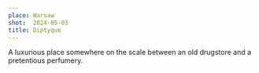 ```yaml
---
place: Warsaw
shot:  2024-05-03
title: Diptyque
---
```


A luxurious place somewhere on the scale between an old drugstore and a pretentious perfumery.
